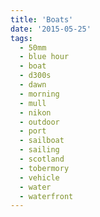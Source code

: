 ```yaml
---
title: 'Boats'
date: '2015-05-25'
tags:
  - 50mm
  - blue hour
  - boat
  - d300s
  - dawn
  - morning
  - mull
  - nikon
  - outdoor
  - port
  - sailboat
  - sailing
  - scotland
  - tobermory
  - vehicle
  - water
  - waterfront
---
```

